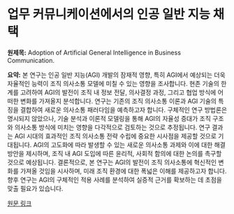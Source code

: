 # 업무 커뮤니케이션에서의 인공 일반 지능 채택

**원제목:** Adoption of Artificial General Intelligence in Business Communication.

**요약:** 본 연구는 인공 일반 지능(AGI) 개발의 잠재적 영향, 특히 AGI에서 예상되는 더욱 자율적인 능력이 조직 의사소통 모델에 미칠 수 있는 영향을 조사합니다.  현존 기술의 한계를 고려하여 AGI의 발전이 조직 내 정보 전달, 의사결정 과정, 그리고 협업 방식에 어떠한 변화를 가져올지 분석합니다.  연구는 기존의 조직 의사소통 이론과 AGI 기술의 특징을 결합하여  새로운 의사소통 패러다임을 예측하고자 합니다.  구체적인 연구 방법론은 명시되지 않았으나,  기술 분석과 이론적 모델링을 통해 AGI의 자율성 증대가 조직 구조와 의사소통 방식에 미치는 영향을 다각적으로 검토하는 것으로 추정됩니다.  연구 결과는 AGI 시대의 효과적인 조직 의사소통 전략 수립에 중요한 시사점을 제공할 것으로 기대됩니다.  AGI의 고도화에 따라 발생할 수 있는 새로운 의사소통 과제와 이에 대한 해결 방안을 제시하며,  조직 내 AGI 도입에 따른 윤리적, 사회적 함의에 대한 논의를 촉구할 것으로 예상됩니다.  결론적으로, 본 연구는 AGI의 발전이 조직 의사소통에 혁신적인 변화를 가져올 것임을 시사하며,  미래 조직 환경에 대한 폭넓은 이해를 제공하고자 합니다.  향후 연구는 AGI의 구체적인 적용 사례를 분석하여 실증적 근거를 확보하는 데 초점을 맞출 필요가 있습니다.

[원문 링크](https://search.ebscohost.com/login.aspx?direct=true&profile=ehost&scope=site&authtype=crawler&jrnl=23444088&AN=186360562&h=gDDQ6%2FAWmUMhtveN%2FCmMNb4y586se8WoY1HegZcFhU9QQgAEaHIJP%2F%2BV5tyITcFoNGYjPeNBSvxuVGk2T38avg%3D%3D&crl=c)
